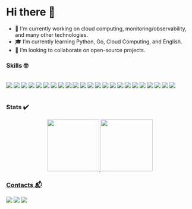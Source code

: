 # Hi there 👋

- 🔨 I'm currently working on cloud computing, monitoring/observability, and many other technologies.
- 🎓 I’m currently learning Python, Go, Cloud Computing, and English.
- 🐧 I’m looking to collaborate on open-source projects.

### Skills 🤓
<div style="display: inline_block"><br>
  <img align="center" src="https://img.shields.io/badge/Python-14354C?style=for-the-badge&logo=python&logoColor=white">
  <img align="center" src="https://img.shields.io/badge/PostgreSQL-316192?style=for-the-badge&logo=postgresql&logoColor=white">
  <img align="center" src="https://img.shields.io/badge/MongoDB-4EA94B?style=for-the-badge&logo=mongodb&logoColor=white">
  <img align="center" src="https://img.shields.io/badge/MySQL-00000F?style=for-the-badge&logo=mysql&logoColor=white">
  <img align="center" src="https://img.shields.io/badge/Amazon_AWS-232F3E?style=for-the-badge&logo=amazon-aws&logoColor=white">
  <img align="center" src="https://img.shields.io/badge/Microsoft_Azure-0089D6?style=for-the-badge&logo=microsoft-azure&logoColor=white">
  <img align="center" src="https://img.shields.io/badge/Cloudflare-F38020?style=for-the-badge&logo=Cloudflare&logoColor=white">  
  <img align="center" src="https://img.shields.io/badge/Ansible-000000?style=for-the-badge&logo=ansible&logoColor=white">
  <img align="center" src="https://img.shields.io/badge/Terraform-7B42BC?style=for-the-badge&logo=terraform&logoColor=white">
  <img align="center" src="https://img.shields.io/badge/Prometheus-E6522C?style=for-the-badge&logo=prometheus&logoColor=white">
  <img align="center" src="https://img.shields.io/badge/Elastic-FFFFFF?style=for-the-badge&logo=elastic&logoColor=black">
  <img align="center" src="https://img.shields.io/badge/Consul-FFFFFF?style=for-the-badge&logo=consul&logoColor=black">
  <img align="center" src="https://img.shields.io/badge/Istio-516BAA?style=for-the-badge&logo=istio&logoColor=white">
  <img align="center" src="https://img.shields.io/badge/Vault-FFFFFF?style=for-the-badge&logo=vault&logoColor=black">
  <img align="center" src="https://img.shields.io/badge/Git-E34F26?style=for-the-badge&logo=git&logoColor=white">
  <img align="center" src="https://img.shields.io/badge/Windows-017AD7?style=for-the-badge&logo=windows&logoColor=white">
  <img align="center" src="https://img.shields.io/badge/Linux-E34F26?style=for-the-badge&logo=linux&logoColor=black">
  <img align="center" src="https://img.shields.io/badge/Nginx-009639?style=for-the-badge&logo=nginx&logoColor=white">
  <img align="center" src="https://img.shields.io/badge/Jenkins-D33833?style=for-the-badge&logo=jenkins&logoColor=white">
  <img align="center" src="https://img.shields.io/badge/Docker-2496ED?style=for-the-badge&logo=docker&logoColor=white">
  <img align="center" src="https://img.shields.io/badge/Podman-892CA0?style=for-the-badge&logo=podman&logoColor=white">
  <img align="center" src="https://img.shields.io/badge/Kubernetes-326DE6?style=for-the-badge&logo=kubernetes&logoColor=white">
  <img align="center" src="https://img.shields.io/badge/Apache-CA2136?style=for-the-badge&logo=apache&logoColor=white">
</div>
<br>  

### Stats ✔️

<div align="center">
  <a href="https://github.com/rhoribe">
  <img height="140em" src="https://github-readme-stats.vercel.app/api?username=rhoribe&show_icons=true&theme=dark&include_all_commits=true&count_private=true"/>
  <img height="140em" src="https://github-readme-stats.vercel.app/api/top-langs/?username=rhoribe&layout=compact&langs_count=7&theme=dark"/>
</div>

  
### Contacts 📬
<div> 
  <a href ="mailto:rhoribe1908@gmail.com"><img src="https://img.shields.io/badge/Gmail-D14836?style=for-the-badge&logo=gmail&logoColor=white" target="_blank"></a>
  <a href="https://www.linkedin.com/in/ricardohoribe/" target="_blank"><img src="https://img.shields.io/badge/-LinkedIn-%230077B5?style=for-the-badge&logo=linkedin&logoColor=white" target="_blank"></a> 
  <a href="https://twitter.com/rhoribe" target="_blank"><img src="https://img.shields.io/badge/Twitter-1DA1F2?style=for-the-badge&logo=twitter&logoColor=white" target="_blank"></a>
</div> 
